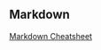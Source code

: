 ## Markdown

[Markdown Cheatsheet](https://github.com/adam-p/markdown-here/wiki/Markdown-Cheatsheet)
